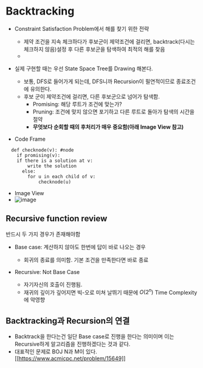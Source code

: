 # Backtracking

- Constraint Satisfaction Problem에서 해를 찾기 위한 전략
  - 제약 조건을 지속 체크하다가 후보군이 제약조건에 걸리면, backtrack(다시는 체크하지 않음)설정 후 다른 후보군을 탐색하여 최적의 해를 찾음
  - 
- 실제 구현할 때는 우선 State Space Tree를 Drawing 해본다.
  - 보통, DFS로 들어가게 되는데, DFS니까 Recursion이 필연적이므로 종료조건에 유의한다.
  - 후보 군이 제약조건에 걸리면, 다른 후보군으로 넘어가 탐색함.
    - Promising: 해당 루트가 조건에 맞는가?
    - Pruning: 조건에 맞지 않으면 포기하고 다른 루트로 돌아가 탐색의 시간을 절약
    - <b>무엇보다 순회할 때의 후처리가 매우 중요함(아래 Image View 참고)</b>
   
-  Code Frame

```
  def checknode(v): #node
    if promising(v):
    if there is a solution at v:
        write the solution
      else:
        for u in each child of v:
            checknode(u)
```

- Image View
- ![image](https://github.com/Cypark-c/Python_Knowledge/assets/76925535/146d0738-c133-40ed-8481-f9cc0b9ee2c3)


## Recursive function review

반드시 두 가지 경우가 존재해야함
- Base case: 계산하지 않아도 한번에 답이 바로 나오는 경우
  - 회귀의 종료를 의미함. 기본 조건을 만족한다면 바로 종료

- Recursive: Not Base Case
  - 자기자신의 호출이 진행됨.
  - 재귀의 깊이가 깊어지면 빅-오로 미쳐 날뛰기 때문에 $O(2^n)$ Time Complexity에 악영향

## Backtracking과 Recursion의 연결
  - Backtrack을 한다는건 일단 Base case로 진행을 한다는 의미이며 이는 Recursive하게 알고리즘을 진행하겠다는 것과 같다.
  - 대표적인 문제로 BOJ N과 M이 있다. [[https://www.acmicpc.net/problem/15649]]
